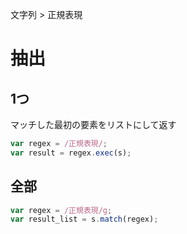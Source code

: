 文字列 > 正規表現
# 抽出
## 1つ
マッチした最初の要素をリストにして返す  
```javascript
var regex = /正規表現/;
var result = regex.exec(s);
```

## 全部
```javascript
var regex = /正規表現/g;
var result_list = s.match(regex);
```
